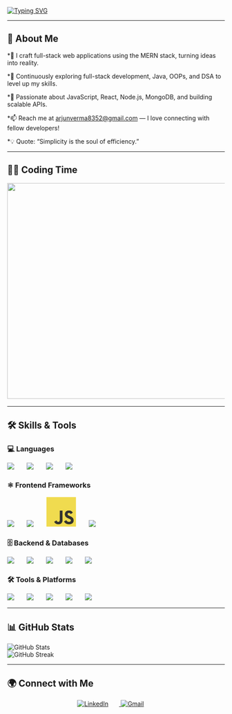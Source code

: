 [![Typing SVG](https://readme-typing-svg.demolab.com?font=Fira+Code&size=40&pause=100&color=FF4B6E,FF8C42,F9F871,4AD9E3,7B61FF&background=00000000&width=650&lines=Hi+👋,+I'm+Arjun+Verma!;Full+Stack+Developer)](https://git.io/typing-svg)




---

## 🌟 About Me

*🔭 I craft full-stack web applications using the MERN stack, turning ideas into reality.

*🌱 Continuously exploring full-stack development, Java, OOPs, and DSA to level up my skills.

*💬 Passionate about JavaScript, React, Node.js, MongoDB, and building scalable APIs.

*📫 Reach me at arjunverma8352@gmail.com — I love connecting with fellow developers!

*💡 Quote: “Simplicity is the soul of efficiency.”

---
## 👨‍💻 Coding Time  
<img src="https://media3.giphy.com/media/v1.Y2lkPTc5MGI3NjExYjR1ZnhmdDg5bzA1bWI3bDU1Zm92Z2xuOHc2bG5pdGVxbm00N2QzMSZlcD12MV9pbnRlcm5hbF9naWZfYnlfaWQmY3Q9Zw/SWoSkN6DxTszqIKEqv/giphy.gif" width="1000" height="500"/>

---
## 🛠 Skills & Tools

### 💻 Languages
<p>
<img src="https://cdn.jsdelivr.net/gh/devicons/devicon/icons/javascript/javascript-original.svg" width="70" style="margin-right:25px;"/>
<img src="https://cdn.jsdelivr.net/gh/devicons/devicon/icons/java/java-original.svg" width="70" style="margin-right:25px;"/>
<img src="https://cdn.jsdelivr.net/gh/devicons/devicon/icons/html5/html5-original.svg" width="70" style="margin-right:25px;"/>
<img src="https://cdn.jsdelivr.net/gh/devicons/devicon/icons/css3/css3-original.svg" width="70" style="margin-right:25px;"/>

</p>

### ⚛ Frontend Frameworks
<p>
<img src="https://cdn.jsdelivr.net/gh/devicons/devicon/icons/react/react-original.svg" width="70" style="margin-right:25px;"/>
<img src="https://cdn.jsdelivr.net/gh/devicons/devicon/icons/bootstrap/bootstrap-plain.svg" width="70" style="margin-right:25px;"/>
<img src="https://raw.githubusercontent.com/devicons/devicon/master/icons/javascript/javascript-original.svg" width="70" style="margin-right:25px;"/>
<img src="https://cdn.jsdelivr.net/npm/simple-icons@v7/icons/tailwindcss.svg" width="70" style="margin-right:25px;"/>
</p>

### 🗄 Backend & Databases
<p>
<img src="https://cdn.jsdelivr.net/gh/devicons/devicon/icons/nodejs/nodejs-original.svg" width="70" style="margin-right:25px;"/>
<img src="https://cdn.jsdelivr.net/gh/devicons/devicon/icons/express/express-original.svg" width="70" style="margin-right:25px;"/>
<img src="https://cdn.jsdelivr.net/gh/devicons/devicon/icons/mongodb/mongodb-original.svg" width="70" style="margin-right:25px;"/>
<img src="https://cdn.jsdelivr.net/gh/devicons/devicon/icons/mongoose/mongoose-original.svg" width="70" style="margin-right:25px;"/>
<img src="https://cdn.jsdelivr.net/gh/devicons/devicon/icons/mysql/mysql-original.svg" width="70" style="margin-right:25px;"/>
</p>



### 🛠 Tools & Platforms
<p>
<img src="https://cdn.jsdelivr.net/gh/devicons/devicon/icons/docker/docker-original.svg" width="70" style="margin-right:25px;"/>
<img src="https://cdn.jsdelivr.net/gh/devicons/devicon/icons/git/git-original.svg" width="70" style="margin-right:25px;"/>
<img src="https://cdn.jsdelivr.net/gh/devicons/devicon/icons/github/github-original.svg" width="70" style="margin-right:25px;"/>
<img src="https://cdn.jsdelivr.net/gh/devicons/devicon/icons/visualstudio/visualstudio-plain.svg" width="70" style="margin-right:25px;"/>
<img src="https://cdn.jsdelivr.net/gh/devicons/devicon/icons/postman/postman-original.svg" width="70" style="margin-right:25px;"/>
</p>

---

## 📊 GitHub Stats
![GitHub Stats](https://github-readme-stats.vercel.app/api?username=arjunverma&show_icons=true&theme=radical)  
![GitHub Streak](https://github-readme-streak-stats.herokuapp.com/?user=arjunverma&theme=radical)  

---

## 🌍 Connect with Me
<p align="center">
  <a href="https://www.linkedin.com/in/arjun-verma-02b44025b" target="_blank">
    <img src="https://cdn.jsdelivr.net/gh/devicons/devicon/icons/linkedin/linkedin-original.svg" width="70" style="margin-right:25px;" alt="LinkedIn"/>
  </a>
  <a href="mailto:arjunverma8352@gmail.com">
    <img src="https://cdn.jsdelivr.net/gh/devicons/devicon/icons/gmail/gmail-original.svg" width="70" style="margin-right:25px;" alt="Gmail"/>
  </a>
</p>



